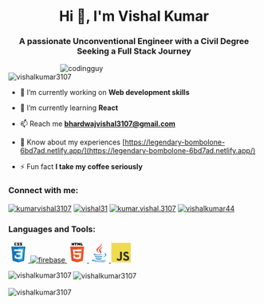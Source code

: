 

<h1 align="center">Hi 👋, I'm Vishal Kumar</h1>
<h3 align="center">A passionate Unconventional Engineer with a Civil Degree Seeking a Full Stack Journey</h3>
<img align="right" alt="codingguy" width="400" src="https://camo.githubusercontent.com/5ddf73ad3a205111cf8c686f687fc216c2946a75005718c8da5b837ad9de78c9/68747470733a2f2f7468756d62732e6766796361742e636f6d2f4576696c4e657874446576696c666973682d736d616c6c2e676966">
<p align="left"> <img src="https://komarev.com/ghpvc/?username=vishalkumar3107&label=Profile%20views&color=0e75b6&style=flat" alt="vishalkumar3107" /> </p>

- 🔭 I’m currently working on **Web development skills**

- 🌱 I’m currently learning **React**

- 📫 Reach me **bhardwajvishal3107@gmail.com**

- 📄 Know about my experiences [https://legendary-bombolone-6bd7ad.netlify.app/](https://legendary-bombolone-6bd7ad.netlify.app/)

- ⚡ Fun fact **I take my coffee seriously**

<h3 align="left">Connect with me:</h3>
<p align="left">
<a href="https://twitter.com/kumarvishal3107" target="blank"><img align="center" src="https://raw.githubusercontent.com/rahuldkjain/github-profile-readme-generator/master/src/images/icons/Social/twitter.svg" alt="kumarvishal3107" height="30" width="40" /></a>
<a href="https://linkedin.com/in/vishal31" target="blank"><img align="center" src="https://raw.githubusercontent.com/rahuldkjain/github-profile-readme-generator/master/src/images/icons/Social/linked-in-alt.svg" alt="vishal31" height="30" width="40" /></a>
<a href="https://fb.com/kumar.vishal.3107" target="blank"><img align="center" src="https://raw.githubusercontent.com/rahuldkjain/github-profile-readme-generator/master/src/images/icons/Social/facebook.svg" alt="kumar.vishal.3107" height="30" width="40" /></a>
<a href="https://www.behance.net/vishalkumar44" target="blank"><img align="center" src="https://raw.githubusercontent.com/rahuldkjain/github-profile-readme-generator/master/src/images/icons/Social/behance.svg" alt="vishalkumar44" height="30" width="40" /></a>
</p>

<h3 align="left">Languages and Tools:</h3>
<p align="left"> <a href="https://www.w3schools.com/css/" target="_blank" rel="noreferrer"> <img src="https://raw.githubusercontent.com/devicons/devicon/master/icons/css3/css3-original-wordmark.svg" alt="css3" width="40" height="40"/> </a> <a href="https://firebase.google.com/" target="_blank" rel="noreferrer"> <img src="https://www.vectorlogo.zone/logos/firebase/firebase-icon.svg" alt="firebase" width="40" height="40"/> </a> <a href="https://www.w3.org/html/" target="_blank" rel="noreferrer"> <img src="https://raw.githubusercontent.com/devicons/devicon/master/icons/html5/html5-original-wordmark.svg" alt="html5" width="40" height="40"/> </a> <a href="https://www.java.com" target="_blank" rel="noreferrer"> <img src="https://raw.githubusercontent.com/devicons/devicon/master/icons/java/java-original.svg" alt="java" width="40" height="40"/> </a> <a href="https://developer.mozilla.org/en-US/docs/Web/JavaScript" target="_blank" rel="noreferrer"> <img src="https://raw.githubusercontent.com/devicons/devicon/master/icons/javascript/javascript-original.svg" alt="javascript" width="40" height="40"/> </a> </p>

<p><img align="left" src="https://github-readme-stats.vercel.app/api/top-langs?username=vishalkumar3107&show_icons=true&locale=en&layout=compact" alt="vishalkumar3107" /></p>

<p>&nbsp;<img align="center" src="https://github-readme-stats.vercel.app/api?username=vishalkumar3107&show_icons=true&locale=en" alt="vishalkumar3107" /></p>

<p><img align="center" src="https://github-readme-streak-stats.herokuapp.com/?user=vishalkumar3107&" alt="vishalkumar3107" /></p>
